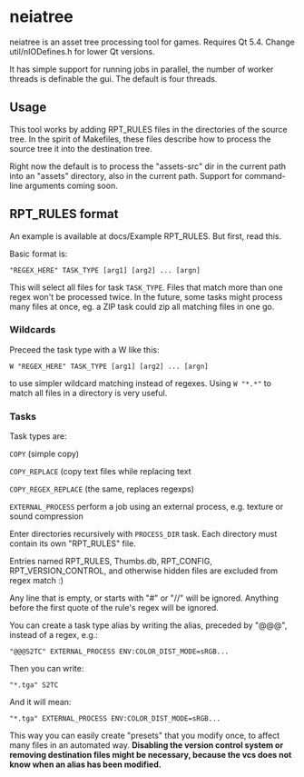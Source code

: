 # neiatree
neiatree is an asset tree processing tool for games. Requires Qt 5.4. Change util/nIODefines.h for lower Qt versions.

It has simple support for running jobs in parallel, the number of worker threads is definable the gui. The default is four threads.

## Usage

This tool works by adding RPT_RULES files in the directories of the source tree. In the spirit of Makefiles, these files describe how to process the source tree it into the destination tree.

Right now the default is to process the "assets-src" dir in the current path into an "assets" directory, also in the current path. Support for command-line arguments coming soon.

## RPT_RULES format

An example is available at docs/Example RPT_RULES. But first, read this.

Basic format is:

`"REGEX_HERE" TASK_TYPE [arg1] [arg2] ... [argn]`

This will select all files for task `TASK_TYPE`.
Files that match more than one regex won't
be processed twice.
In the future, some tasks might process many files
at once, eg. a ZIP task could zip all matching files
in one go.

### Wildcards

Preceed the task type with a W like this:

`W "REGEX_HERE" TASK_TYPE [arg1] [arg2] ... [argn]`

to use simpler wildcard matching instead of regexes.
Using `W "*.*"` to match all files in a directory is very useful.

### Tasks

Task types are:

`COPY` (simple copy)

`COPY_REPLACE` (copy text files while replacing text

`COPY_REGEX_REPLACE` (the same, replaces regexps)

`EXTERNAL_PROCESS` perform a job using an external process, e.g. texture or sound compression

Enter directories recursively with `PROCESS_DIR` task.
Each directory must contain its own "RPT_RULES" file.

Entries named RPT_RULES, Thumbs.db, RPT_CONFIG,
RPT_VERSION_CONTROL, and otherwise hidden files are
excluded from regex match :)

Any line that is empty, or starts with "#" or "//"
will be ignored. Anything before the first quote of
the rule's regex will be ignored.

You can create a task type alias by writing the alias,
preceded by "@@@", instead of a regex,  e.g.:

`"@@@S2TC" EXTERNAL_PROCESS ENV:COLOR_DIST_MODE=sRGB...`

Then you can write:

`"*.tga" S2TC`

And it will mean:

`"*.tga" EXTERNAL_PROCESS ENV:COLOR_DIST_MODE=sRGB...`

This way you can easily create "presets" that you
modify once, to affect many files in an automated
way. **Disabling the version control system or removing
destination files might be necessary, because the vcs
does not know when an alias has been modified.**
